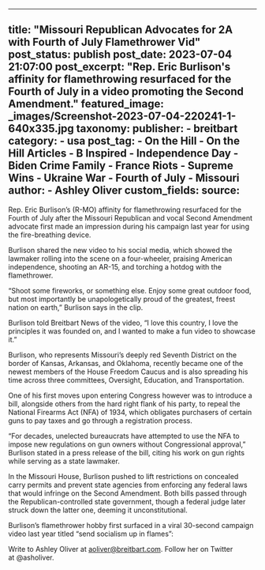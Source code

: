 
---
title: "Missouri Republican Advocates for 2A with Fourth of July Flamethrower Vid" 
post_status: publish
post_date: 2023-07-04 21:07:00 
post_excerpt: "Rep. Eric Burlison&#39;s affinity for flamethrowing resurfaced for the Fourth of July in a video promoting the Second Amendment."
featured_image: _images/Screenshot-2023-07-04-220241-1-640x335.jpg 
taxonomy:
    publisher:
        - breitbart
    category:
        - usa 
    post_tag:
        - On the Hill
        - On the Hill Articles
        - B Inspired
        - Independence Day
        - Biden Crime Family
        - France Riots
        - Supreme Wins
        - Ukraine War
        - Fourth of July
        - Missouri
    author:
        - Ashley Oliver
custom_fields:
    source: 
---
Rep. Eric Burlison’s (R-MO) affinity for flamethrowing resurfaced for the Fourth of July after the Missouri Republican and vocal Second Amendment advocate first made an impression during his campaign last year for using the fire-breathing device.

Burlison shared the new video to his social media, which showed the lawmaker rolling into the scene on a four-wheeler, praising American independence, shooting an AR-15, and torching a hotdog with the flamethrower.

“Shoot some fireworks, or something else. Enjoy some great outdoor food, but most importantly be unapologetically proud of the greatest, freest nation on earth,” Burlison says in the clip.

Burlison told Breitbart News of the video, “I love this country, I love the principles it was founded on, and I wanted to make a fun video to showcase it.”

Burlison, who represents Missouri’s deeply red Seventh District on the border of Kansas, Arkansas, and Oklahoma, recently became one of the newest members of the House Freedom Caucus and is also spreading his time across three committees, Oversight, Education, and Transportation.

One of his first moves upon entering Congress however was to introduce a bill, alongside others from the hard right flank of his party, to repeal the National Firearms Act (NFA) of 1934, which obligates purchasers of certain guns to pay taxes and go through a registration process.

“For decades, unelected bureaucrats have attempted to use the NFA to impose new regulations on gun owners without Congressional approval,” Burlison stated in a press release of the bill, citing his work on gun rights while serving as a state lawmaker.

In the Missouri House, Burlison pushed to lift restrictions on concealed carry permits and prevent state agencies from enforcing any federal laws that would infringe on the Second Amendment. Both bills passed through the Republican-controlled state government, though a federal judge later struck down the latter one, deeming it unconstitutional.

Burlison’s flamethrower hobby first surfaced in a viral 30-second campaign video last year titled “send socialism up in flames”:

Write to Ashley Oliver at aoliver@breitbart.com. Follow her on Twitter at @asholiver. 